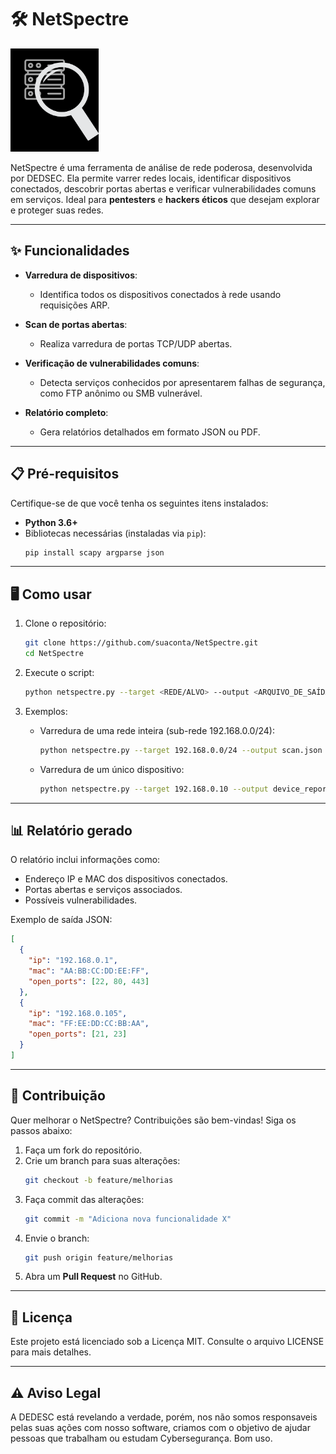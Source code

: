 # 🛠️ NetSpectre

![NetSpectre](assets/imagem/NETSpectre.png)

NetSpectre é uma ferramenta de análise de rede poderosa, desenvolvida por DEDSEC. Ela permite varrer redes locais, identificar dispositivos conectados, descobrir portas abertas e verificar vulnerabilidades comuns em serviços. Ideal para **pentesters** e **hackers éticos** que desejam explorar e proteger suas redes.

---

## ✨ **Funcionalidades**

- **Varredura de dispositivos**:
  - Identifica todos os dispositivos conectados à rede usando requisições ARP.

- **Scan de portas abertas**:
  - Realiza varredura de portas TCP/UDP abertas.

- **Verificação de vulnerabilidades comuns**:
  - Detecta serviços conhecidos por apresentarem falhas de segurança, como FTP anônimo ou SMB vulnerável.

- **Relatório completo**:
  - Gera relatórios detalhados em formato JSON ou PDF.

---

## 📋 **Pré-requisitos**

Certifique-se de que você tenha os seguintes itens instalados:

- **Python 3.6+**
- Bibliotecas necessárias (instaladas via `pip`):
  ```bash
  pip install scapy argparse json
  ```

---

## 🖥️ **Como usar**

1. Clone o repositório:
   ```bash
   git clone https://github.com/suaconta/NetSpectre.git
   cd NetSpectre
   ```

2. Execute o script:
   ```bash
   python netspectre.py --target <REDE/ALVO> --output <ARQUIVO_DE_SAÍDA>
   ```

3. Exemplos:
   - Varredura de uma rede inteira (sub-rede 192.168.0.0/24):
     ```bash
     python netspectre.py --target 192.168.0.0/24 --output scan.json
     ```
   - Varredura de um único dispositivo:
     ```bash
     python netspectre.py --target 192.168.0.10 --output device_report.json
     ```

---

## 📊 **Relatório gerado**

O relatório inclui informações como:

- Endereço IP e MAC dos dispositivos conectados.
- Portas abertas e serviços associados.
- Possíveis vulnerabilidades.

Exemplo de saída JSON:
```json
[
  {
    "ip": "192.168.0.1",
    "mac": "AA:BB:CC:DD:EE:FF",
    "open_ports": [22, 80, 443]
  },
  {
    "ip": "192.168.0.105",
    "mac": "FF:EE:DD:CC:BB:AA",
    "open_ports": [21, 23]
  }
]
```

---

## 🤝 **Contribuição**

Quer melhorar o NetSpectre? Contribuições são bem-vindas! Siga os passos abaixo:

1. Faça um fork do repositório.
2. Crie um branch para suas alterações:
   ```bash
   git checkout -b feature/melhorias
   ```
3. Faça commit das alterações:
   ```bash
   git commit -m "Adiciona nova funcionalidade X"
   ```
4. Envie o branch:
   ```bash
   git push origin feature/melhorias
   ```
5. Abra um **Pull Request** no GitHub.

---

## 📜 **Licença**

Este projeto está licenciado sob a Licença MIT. Consulte o arquivo LICENSE para mais detalhes.

---

## ⚠️ **Aviso Legal**

A DEDESC está revelando a verdade, porém, nos não somos responsaveis pelas suas ações com nosso software, criamos com o objetivo de ajudar pessoas que trabalham ou estudam Cybersegurança. Bom uso.
